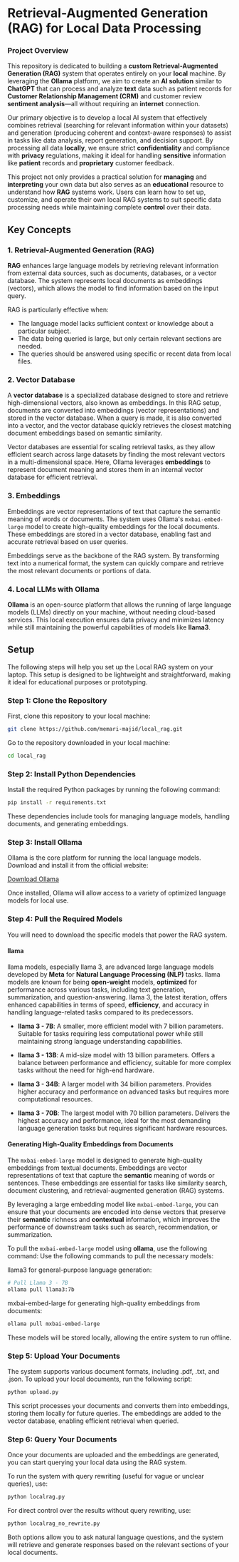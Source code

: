 # Retrieval-Augmented Generation (RAG) for Local Data Processing
### Project Overview

This repository is dedicated to building a **custom Retrieval-Augmented Generation (RAG)** system that operates entirely on your **local** machine. By leveraging the **Ollama** platform, we aim to create an **AI solution** similar to **ChatGPT** that can process and analyze **text** data such as patient records for **Customer Relationship Management (CRM)** and customer review **sentiment analysis**—all without requiring an **internet** connection.

Our primary objective is to develop a local AI system that effectively combines retrieval (searching for relevant information within your datasets) and generation (producing coherent and context-aware responses) to assist in tasks like data analysis, report generation, and decision support. By processing all data **locally**, we ensure strict **confidentiality** and compliance with **privacy** regulations, making it ideal for handling **sensitive** information like **patient** records and **proprietary** customer feedback.

This project not only provides a practical solution for **managing** and **interpreting** your own data but also serves as an **educational** resource to understand how **RAG** systems work. Users can learn how to set up, customize, and operate their own local RAG systems to suit specific data processing needs while maintaining complete **control** over their data.

## Key Concepts

### 1. Retrieval-Augmented Generation (RAG)
**RAG** enhances large language models by retrieving relevant information from external data sources, such as documents, databases, or a vector database. The system represents local documents as embeddings (vectors), which allows the model to find information based on the input query.

RAG is particularly effective when:
- The language model lacks sufficient context or knowledge about a particular subject.
- The data being queried is large, but only certain relevant sections are needed.
- The queries should be answered using specific or recent data from local files.

### 2. Vector Database
A **vector database** is a specialized database designed to store and retrieve high-dimensional vectors, also known as embeddings. In this RAG setup, documents are converted into embeddings (vector representations) and stored in the vector database. When a query is made, it is also converted into a vector, and the vector database quickly retrieves the closest matching document embeddings based on semantic similarity.

Vector databases are essential for scaling retrieval tasks, as they allow efficient search across large datasets by finding the most relevant vectors in a multi-dimensional space. Here, Ollama leverages **embeddings** to represent document meaning and stores them in an internal vector database for efficient retrieval.

### 3. Embeddings
Embeddings are vector representations of text that capture the semantic meaning of words or documents. The system uses Ollama's `mxbai-embed-large` model to create high-quality embeddings for the local documents. These embeddings are stored in a vector database, enabling fast and accurate retrieval based on user queries.

Embeddings serve as the backbone of the RAG system. By transforming text into a numerical format, the system can quickly compare and retrieve the most relevant documents or portions of data.

### 4. Local LLMs with Ollama
**Ollama** is an open-source platform that allows the running of large language models (LLMs) directly on your machine, without needing cloud-based services. This local execution ensures data privacy and minimizes latency while still maintaining the powerful capabilities of models like **llama3**.

## Setup

The following steps will help you set up the Local RAG system on your laptop. This setup is designed to be lightweight and straightforward, making it ideal for educational purposes or prototyping.

### Step 1: Clone the Repository
First, clone this repository to your local machine:

```bash
git clone https://github.com/memari-majid/local_rag.git
```

Go to the repository downloaded in your local machine:

```bash
cd local_rag
```
### Step 2: Install Python Dependencies
Install the required Python packages by running the following command:

```bash
pip install -r requirements.txt
```
These dependencies include tools for managing language models, handling documents, and generating embeddings.

### Step 3: Install Ollama
Ollama is the core platform for running the local language models. Download and install it from the official website:

[Download Ollama](https://ollama.com/)

Once installed, Ollama will allow access to a variety of optimized language models for local use.

### Step 4: Pull the Required Models
You will need to download the specific models that power the RAG system. 
#### llama
llama models, especially llama 3, are advanced large language models developed by **Meta** for **Natural Language Processing (NLP)** tasks. llama models are known for being **open-weight** models, **optimized** for performance across various tasks, including text generation, summarization, and question-answering. llama 3, the latest iteration, offers enhanced capabilities in terms of speed, **efficiency**, and accuracy in handling language-related tasks compared to its predecessors.

- **llama 3 - 7B**: A smaller, more efficient model with 7 billion parameters. Suitable for tasks requiring less computational power while still maintaining strong language understanding capabilities.
  
- **llama 3 - 13B**: A mid-size model with 13 billion parameters. Offers a balance between performance and efficiency, suitable for more complex tasks without the need for high-end hardware.
  
- **llama 3 - 34B**: A larger model with 34 billion parameters. Provides higher accuracy and performance on advanced tasks but requires more computational resources.
  
- **llama 3 - 70B**: The largest model with 70 billion parameters. Delivers the highest accuracy and performance, ideal for the most demanding language generation tasks but requires significant hardware resources.

#### Generating High-Quality Embeddings from Documents

The `mxbai-embed-large` model is designed to generate high-quality embeddings from textual documents. Embeddings are vector representations of text that capture the **semantic** meaning of words or sentences. These embeddings are essential for tasks like similarity search, document clustering, and retrieval-augmented generation (RAG) systems.

By leveraging a large embedding model like `mxbai-embed-large`, you can ensure that your documents are encoded into dense vectors that preserve their **semantic** richness and **contextual** information, which improves the performance of downstream tasks such as search, recommendation, or summarization.

To pull the `mxbai-embed-large` model using **ollama**, use the following command:
Use the following commands to pull the necessary models:

llama3 for general-purpose language generation:

```bash
# Pull Llama 3 - 7B
ollama pull llama3:7b
```

mxbai-embed-large for generating high-quality embeddings from documents:

```bash
ollama pull mxbai-embed-large
```

These models will be stored locally, allowing the entire system to run offline.

### Step 5: Upload Your Documents
The system supports various document formats, including .pdf, .txt, and .json. To upload your local documents, run the following script:

```bash
python upload.py
```
This script processes your documents and converts them into embeddings, storing them locally for future queries. The embeddings are added to the vector database, enabling efficient retrieval when queried.

### Step 6: Query Your Documents
Once your documents are uploaded and the embeddings are generated, you can start querying your local data using the RAG system.

To run the system with query rewriting (useful for vague or unclear queries), use:

```bash
python localrag.py
```

For direct control over the results without query rewriting, use:

```bash
python localrag_no_rewrite.py
```

Both options allow you to ask natural language questions, and the system will retrieve and generate responses based on the relevant sections of your local documents.